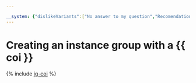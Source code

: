 ```yaml
---

__system: {"dislikeVariants":["No answer to my question","Recomendations didn't help","The content doesn't match title","Other"]}
---
```

# Creating an instance group with a {{ coi }}

{% include [ig-coi](../../_includes/instance-groups/create-coi-vm.md) %}

